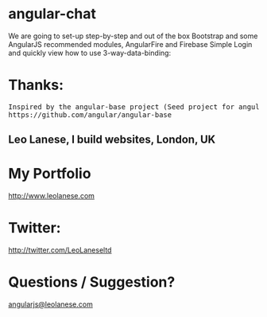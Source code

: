 angular-chat
============

We are going to set-up step-by-step and out of the box Bootstrap and some AngularJS recommended modules, AngularFire and Firebase Simple Login and quickly view how to use 3-way-data-binding:


# Thanks:
<pre>
Inspired by the angular-base project (Seed project for angular apps.):
https://github.com/angular/angular-base
</pre>

## Leo Lanese, I build websites, London, UK<br>

# My Portfolio<br>
<a href="http://www.leolanese.com" target="_blank">http://www.leolanese.com</a><br>

# Twitter:<br>
<a href="http://twitter.com/LeoLaneseltd" target="_blank">http://twitter.com/LeoLaneseltd</a><br>

# Questions / Suggestion?<br>
<a href="mail:to">angularjs@leolanese.com</a><br>
